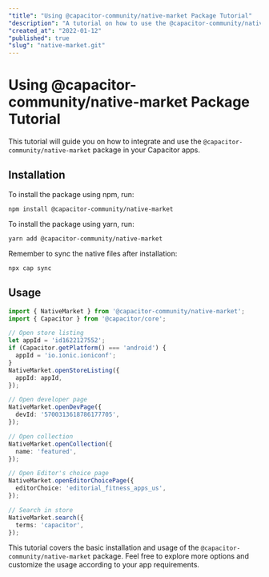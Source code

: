 ```yaml
---
"title": "Using @capacitor-community/native-market Package Tutorial"
"description": "A tutorial on how to use the @capacitor-community/native-market package in Capacitor apps. Learn how to open store listings, developer pages, collections, editor's choice pages, and custom search queries."
"created_at": "2022-01-12"
"published": true
"slug": "native-market.git"
---
```


# Using @capacitor-community/native-market Package Tutorial

This tutorial will guide you on how to integrate and use the `@capacitor-community/native-market` package in your Capacitor apps. 

## Installation

To install the package using npm, run:

```
npm install @capacitor-community/native-market
```

To install the package using yarn, run:

```
yarn add @capacitor-community/native-market
```

Remember to sync the native files after installation:

```
npx cap sync
```

## Usage

```typescript
import { NativeMarket } from '@capacitor-community/native-market';
import { Capacitor } from '@capacitor/core';

// Open store listing
let appId = 'id1622127552';
if (Capacitor.getPlatform() === 'android') {
  appId = 'io.ionic.ioniconf';
}
NativeMarket.openStoreListing({
  appId: appId,
});

// Open developer page
NativeMarket.openDevPage({
  devId: '5700313618786177705',
});

// Open collection
NativeMarket.openCollection({
  name: 'featured',
});

// Open Editor's choice page
NativeMarket.openEditorChoicePage({
  editorChoice: 'editorial_fitness_apps_us',
});

// Search in store
NativeMarket.search({
  terms: 'capacitor',
});
```

This tutorial covers the basic installation and usage of the `@capacitor-community/native-market` package. Feel free to explore more options and customize the usage according to your app requirements.
```